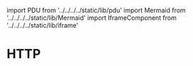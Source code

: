 import PDU from '../../../../static/lib/pdu'
import Mermaid from '../../../../static/lib/Mermaid'
import IframeComponent from '../../../../static/lib/iframe'

# HTTP